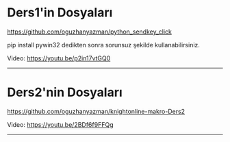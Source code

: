 # Ders1'in Dosyaları
https://github.com/oguzhanyazman/python_sendkey_click

pip install pywin32
dedikten sonra sorunsuz şekilde kullanabilirsiniz.

Video:
https://youtu.be/p2in17vtGQ0


__________________________

# Ders2'nin Dosyaları
https://github.com/oguzhanyazman/knightonline-makro-Ders2

Video:
https://youtu.be/2BDf6f9FFQg 

__________________________
